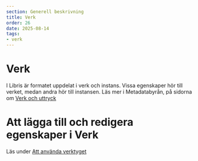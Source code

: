 ```yaml
---
section: Generell beskrivning
title: Verk
order: 26
date: 2025-08-14
tags:
- verk
--- 
```


# Verk
I Libris är formatet uppdelat i verk och instans. Vissa egenskaper hör till verket, medan andra hör till instansen. Läs mer i Metadatabyrån, på sidorna om [Verk och uttryck](https://metadatabyran.kb.se/generella-anvisningar---rda/verk-och-uttryck)

# Att lägga till och redigera egenskaper i Verk
Läs under [Att använda verktyget](https://libris.kb.se/katalogisering/help/use-the-editor)

